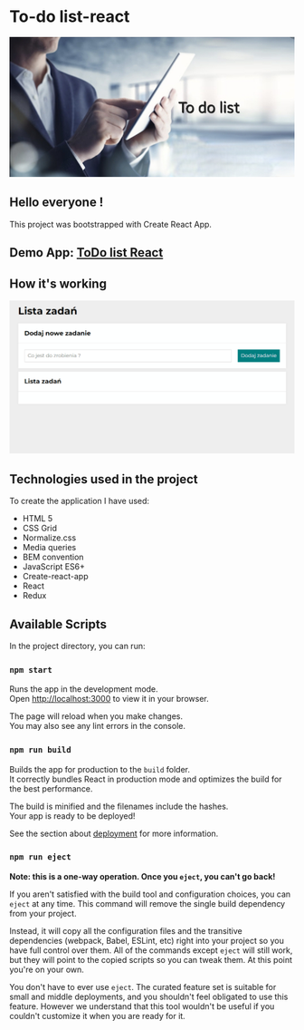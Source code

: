 # To-do list-react
![Shopping list image](https://github.com/Albrecht-Albi/To-do_list-react/blob/main/public/images/to-do_list.png)

## Hello everyone !
This project was bootstrapped with Create React App.

## Demo App: [ToDo list React](https://albrecht-albi.github.io/To-do_list-react/)

## How it's working
![To do list gif](https://github.com/Albrecht-Albi/To-do_list-react/blob/main/public/images/recordingToDoListUpdate.gif)

## Technologies used in the project
To create the application I have used:
- HTML 5
- CSS Grid
- Normalize.css
- Media queries
- BEM convention
- JavaScript ES6+
- Create-react-app
- React
- Redux

## Available Scripts

In the project directory, you can run:

### `npm start`

Runs the app in the development mode.\
Open [http://localhost:3000](http://localhost:3000) to view it in your browser.

The page will reload when you make changes.\
You may also see any lint errors in the console.

### `npm run build`

Builds the app for production to the `build` folder.\
It correctly bundles React in production mode and optimizes the build for the best performance.

The build is minified and the filenames include the hashes.\
Your app is ready to be deployed!

See the section about [deployment](https://facebook.github.io/create-react-app/docs/deployment) for more information.

### `npm run eject`

**Note: this is a one-way operation. Once you `eject`, you can't go back!**

If you aren't satisfied with the build tool and configuration choices, you can `eject` at any time. This command will remove the single build dependency from your project.

Instead, it will copy all the configuration files and the transitive dependencies (webpack, Babel, ESLint, etc) right into your project so you have full control over them. All of the commands except `eject` will still work, but they will point to the copied scripts so you can tweak them. At this point you're on your own.

You don't have to ever use `eject`. The curated feature set is suitable for small and middle deployments, and you shouldn't feel obligated to use this feature. However we understand that this tool wouldn't be useful if you couldn't customize it when you are ready for it.
